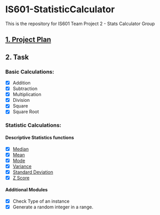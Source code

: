 # IS601-StatisticCalculator
This is the repository for IS601 Team Project 2 - Stats Calculator Group

## [1. Project Plan](./Documents/ProjectPlans.md)
## 2. Task

### Basic Calculations:
- [x] Addition
- [x] Subtraction
- [x] Multiplication
- [x] Division
- [x] Square
- [x] Square Root

### Statistic Calculations:

#### Descriptive Statistics functions
- [x] [Median](./Documents/median.md)
- [x] [Mean](./Documents/mean.md)
- [x] [Mode](./Documents/mode.md)
- [x] [Variance](./Documents/variance.md)
- [x] [Standard Deviation](./Documents/std.md)
- [x] [Z Score](./Documents/z_score.md)

#### Additional Modules
- [x] Check Type of an instance
- [x] Generate a random integer in a range.